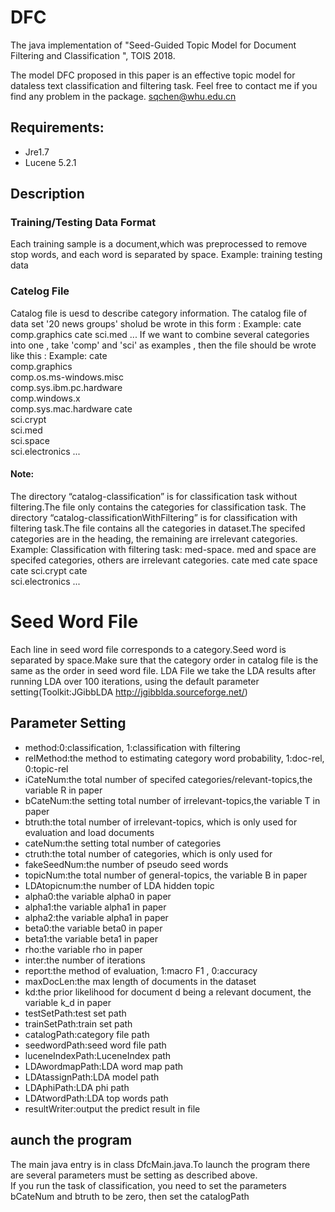 DFC
====

The java implementation of "Seed-Guided Topic Model for Document Filtering and Classification ", TOIS 2018. 

The model DFC proposed in this paper is an effective topic model for dataless text classification and filtering task.
Feel free to contact me if you find any problem in the package.
sqchen@whu.edu.cn 

## Requirements:
* Jre1.7
* Lucene 5.2.1

## Description
### Training/Testing Data Format
Each training sample is a document,which was preprocessed to remove stop words,  and each word is separated by space.
Example: training testing data

### Catelog File
Catalog file is uesd to describe category information. The catalog file of data set '20 news groups' sholud be wrote in this form : 
Example: 
cate 
comp.graphics 
cate 
sci.med ... 
If we want to combine several categories into one , take 'comp' and 'sci' as examples , then the file should be wrote like this : 
Example: 
cate  
comp.graphics  
comp.os.ms-windows.misc  
comp.sys.ibm.pc.hardware  
comp.windows.x  
comp.sys.mac.hardware 
cate  
sci.crypt  
sci.med  
sci.space  
sci.electronics ... 
 
#### Note:
The directory “catalog-classification” is for classification task without filtering.The file only contains the categories for classification task. 
The directory “catalog-classificationWithFiltering” is for classification with filtering task.The file contains all the categories in dataset.The specifed categories are in the heading, the remaining are irrelevant categories. 
Example: 
Classification with filtering task: med-space. med and space are specifed categories, others are irrelevant categories. 
cate 
med 
cate 
space 
cate 
sci.crypt 
cate  
sci.electronics ... 

# Seed Word File
Each line in seed word file corresponds to a category.Seed word is separated by space.Make sure that the category order in catalog file is the same as the order in seed word file. 
LDA File 
we take the LDA results after running LDA over 100 iterations, using the default parameter setting(Toolkit:JGibbLDA http://jgibblda.sourceforge.net/)

## Parameter Setting
* method:0:classification, 1:classification with filtering 
* relMethod:the method to estimating category word probability, 1:doc-rel, 0:topic-rel        
* iCateNum:the total number of specifed categories/relevant-topics,the variable R in paper
* bCateNum:the setting total number of irrelevant-topics,the variable T in paper
* btruth:the total number of irrelevant-topics, which is only used for evaluation and load documents
* cateNum:the setting total number of categories
* ctruth:the total number of categories, which is only used for 
* fakeSeedNum:the number of pseudo seed words
* topicNum:the total number of general-topics, the variable B in paper
* LDAtopicnum:the number of LDA hidden topic
* alpha0:the variable alpha0 in paper  
* alpha1:the variable alpha1 in paper
* alpha2:the variable alpha1 in paper
* beta0:the variable beta0 in paper
* beta1:the variable beta1 in paper
* rho:the variable rho in paper
* inter:the number of iterations
* report:the method of evaluation, 1:macro F1 , 0:accuracy
* maxDocLen:the max length of documents in the dataset
* kd:the prior likelihood for document d being a relevant document, the variable k_d in paper
* testSetPath:test set path
* trainSetPath:train set path
* catalogPath:category file path
* seedwordPath:seed word file path
* luceneIndexPath:LuceneIndex path
* LDAwordmapPath:LDA word map path
* LDAtassignPath:LDA model path
* LDAphiPath:LDA phi path
* LDAtwordPath:LDA top words path
* resultWriter:output the predict result in file

## aunch the program
The main java entry is in class DfcMain.java.To launch the program there are several parameters must be setting as described above.  
If you run the task of classification, you need to set the parameters bCateNum and btruth to be zero, then set the catalogPath


